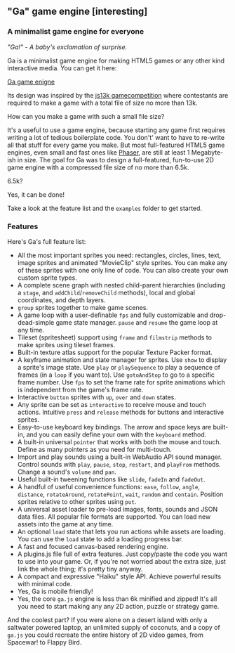 "Ga" game engine [interesting]
----------------------------------------------------

### A minimalist game engine for everyone

*"Ga!"*
*- A baby's exclamation of surprise.*

Ga is a minimalist game engine for making HTML5 games or any other
kind interactive media. You can get it here: 

[Ga game enigne](https://github.com/kittykatattack/ga)

Its design was inspired by the [js13k gamecompetition](http://js13kgames.com) where contestants are required to make a game with a total file of size no more than 13k. 

How can you make a game with such a small file size?

It's a useful to use a game engine, because starting any game first requires writing a lot of tedious boilerplate code. You don't' want to have to re-write all that stuff for every game you make. But most full-featured HTML5 game engines, even small and fast ones like [Phaser](https://github.com/photonstorm/phaser), are still at least 1 Megabyte-ish in size. The goal for Ga was to design a full-featured, fun-to-use 2D game engine with a compressed file size of no more than 6.5k. 

6.5k?

Yes, it can be done!

Take a look at the feature list and the `examples` folder to get started. 

### Features

Here's Ga's full feature list:

- All the most important sprites you need: rectangles, circles, lines,
  text, image sprites and animated "MovieClip" style sprites. You can make any of these
  sprites with one only line of code. You can also create your own custom sprite
  types.
- A complete scene graph with nested child-parent hierarchies (including
  a `stage`, and `addChild`/`removeChild` methods), local and global coordinates, and depth layers.
- `group` sprites together to make game scenes. 
- A game loop with a user-definable `fps` and fully customizable and
  drop-dead-simple game state manager. `pause` and `resume` the game
  loop at any time.
- Tileset (spritesheet) support using `frame` and `filmstrip` methods to make
  sprites using tileset frames.
- Built-in texture atlas support for the popular Texture Packer format.
- A keyframe animation and state manager for sprites. Use `show` to
  display a sprite's image state. Use `play` or `playSequence` to play
  a sequence of frames (in a `loop` if you want to). Use
  `gotoAndStop` to go to a specific frame number. Use `fps` to set the
  frame rate for sprite animations which is independent from the game's
  frame rate.
- Interactive `button` sprites with `up`, `over` and `down` states.
- Any sprite can be set as `interactive` to receive mouse and touch
  actions.
  Intuitive `press` and `release` methods for buttons and interactive
  sprites.
- Easy-to-use keyboard key bindings. The arrow and space keys are
  built-in, and you can easily define your own with the `keyboard`
  method.
- A built-in universal `pointer` that works with both the mouse and
  touch. Define as many pointers as you need for multi-touch.
- Import and play sounds using a built-in WebAudio API sound manager.
  Control sounds with `play`, `pause`, `stop`, `restart`, and
  `playFrom` methods. Change a sound's `volume` and `pan`.
- Useful built-in tweening functions like `slide`, `fadeIn` and `fadeOut`.
- A handful of useful convenience functions: `ease`, `follow`,
  `angle`, `distance`, `rotateAround`, `rotatePoint`, `wait`, `random` and `contain`. Position
  sprites relative to other sprites using `put`.
- A universal asset loader to pre-load images, fonts, sounds and JSON
  data files. All popular file formats are supported. You can load new assets into the game at
  any time.
- An optional `load` state that lets you run actions while assets are
  loading. You can use the `load` state to add a loading progress bar.
- A fast and focused canvas-based rendering engine.
- A plugins.js file full of extra features. Just copy/paste the code you
  want to use into your game. Or, if you're not worried about the
  extra size, just link the whole thing; it's pretty tiny anyway.
- A compact and expressive "Haiku" style API. Achieve powerful
  results with minimal code.
- Yes, Ga is mobile friendly!
- Yes, the core `ga.js` engine is less than 6k minified and zipped!
  It's all you need to start making any any 2D action, puzzle or
  strategy game. 

And the coolest part? If you were alone on a desert island with only
a saltwater powered laptop, an unlimited supply of
coconuts, and a copy of `ga.js` you could recreate the entire history of 2D video games,
from Spacewar! to Flappy Bird.

